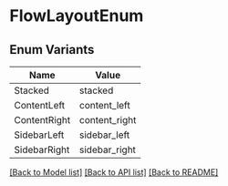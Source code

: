 # FlowLayoutEnum

## Enum Variants

| Name | Value |
|---- | -----|
| Stacked | stacked |
| ContentLeft | content_left |
| ContentRight | content_right |
| SidebarLeft | sidebar_left |
| SidebarRight | sidebar_right |


[[Back to Model list]](../README.md#documentation-for-models) [[Back to API list]](../README.md#documentation-for-api-endpoints) [[Back to README]](../README.md)



